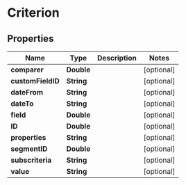 
# Criterion

## Properties
Name | Type | Description | Notes
------------ | ------------- | ------------- | -------------
**comparer** | **Double** |  |  [optional]
**customFieldID** | **String** |  |  [optional]
**dateFrom** | **String** |  |  [optional]
**dateTo** | **String** |  |  [optional]
**field** | **Double** |  |  [optional]
**ID** | **Double** |  |  [optional]
**properties** | **String** |  |  [optional]
**segmentID** | **Double** |  |  [optional]
**subscriteria** | **String** |  |  [optional]
**value** | **String** |  |  [optional]



